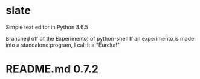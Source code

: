# slate
 Simple text editor in Python 3.6.5
 
 Branched off of the Experimento! of python-shell
 If an experimento is made into a standalone program, I call it a "Eureka!"


 
# README.md 0.7.2
